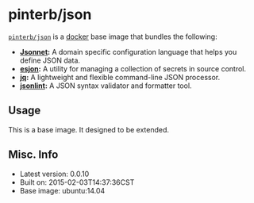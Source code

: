 # pinterb/json 

[`pinterb/json`](https://index.docker.io/u/pinterb/json) is a [docker](https://docker.io) base image that bundles the following:  
 
* **[Jsonnet](http://google.github.io/jsonnet/doc/index.html):** A domain specific configuration language that helps you define JSON data.    
* **[esjon](https://github.com/Shopify/ejson):** A utility for managing a collection of secrets in source control.            
* **[jq](http://stedolan.github.io/jq/):** A lightweight and flexible command-line JSON processor.            
* **[jsonlint](http://manpages.ubuntu.com/manpages/trusty/man1/jsonlint.1.html):** A JSON syntax validator and formatter tool.            

## Usage 
This is a base image. It designed to be extended.

## Misc. Info 
* Latest version: 0.0.10
* Built on: 2015-02-03T14:37:36CST
* Base image: ubuntu:14.04

